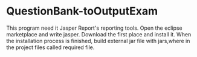 # QuestionBank-toOutputExam
This program need it Jasper Report's reporting tools. 
Open the eclipse marketplace and write jasper. Download the first place and install it.
When the installation process is finished, build external jar file with jars,where in the project files called required file.
